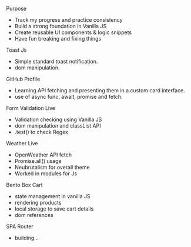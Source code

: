Purpose

  - Track my progress and practice consistency  
  - Build a strong foundation in Vanilla JS 
  - Create reusable UI components & logic snippets  
  - Have fun breaking and fixing things 

Toast Js
  - Simple standard toast notification.
  - dom manipulation.

GitHub Profile
  - Learning API fetching and presenting them in a custom card interface.
  - use of async func, await, promise and fetch.

Form Validation Live
 - Validation checking using Vanilla JS
 - dom manipulation and classList API
 - .test() to check Regex

Weather Live
  - OpenWeather API fetch
  - Promise.all() usage
  - Neubrutalism for overall theme
  - Worked in modules for Js

Bento Box Cart
  - state management in vanilla JS
  - rendering products
  - local storage to save cart details
  - dom references

SPA Router
  - building...
